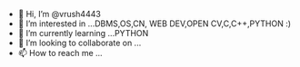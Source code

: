 - 👋 Hi, I’m @vrush4443 
- 👀 I’m interested in ...DBMS,OS,CN, WEB DEV,OPEN CV,C,C++,PYTHON :)
- 🌱 I’m currently learning ...PYTHON
- 💞️ I’m looking to collaborate on ...
- 📫 How to reach me ...

<!---
vrush123456/vrush123456 is a ✨ special ✨ repository because its `README.md` (this file) appears on your GitHub profile.
You can click the Preview link to take a look at your changes.
--->

